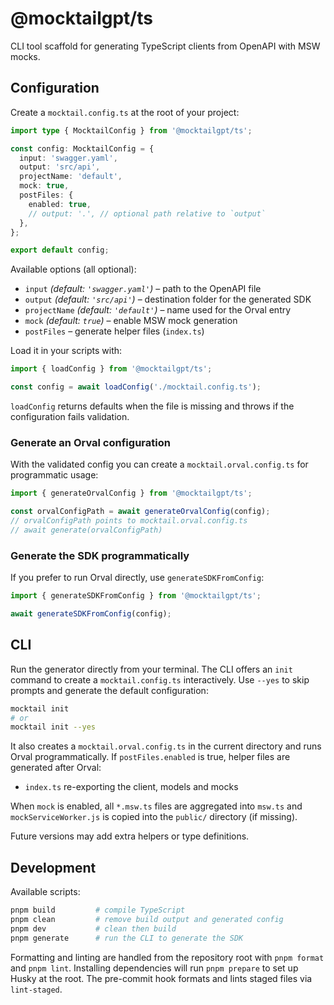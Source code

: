 # @mocktailgpt/ts

CLI tool scaffold for generating TypeScript clients from OpenAPI with MSW mocks.

## Configuration

Create a `mocktail.config.ts` at the root of your project:

```ts
import type { MocktailConfig } from '@mocktailgpt/ts';

const config: MocktailConfig = {
  input: 'swagger.yaml',
  output: 'src/api',
  projectName: 'default',
  mock: true,
  postFiles: {
    enabled: true,
    // output: '.', // optional path relative to `output`
  },
};

export default config;
```

Available options (all optional):

- `input` _(default: `'swagger.yaml'`)_ – path to the OpenAPI file
- `output` _(default: `'src/api'`)_ – destination folder for the generated SDK
- `projectName` _(default: `'default'`)_ – name used for the Orval entry
- `mock` _(default: `true`)_ – enable MSW mock generation
- `postFiles` – generate helper files (`index.ts`)

Load it in your scripts with:

```ts
import { loadConfig } from '@mocktailgpt/ts';

const config = await loadConfig('./mocktail.config.ts');
```

`loadConfig` returns defaults when the file is missing and throws if the
configuration fails validation.

### Generate an Orval configuration

With the validated config you can create a `mocktail.orval.config.ts` for programmatic usage:

```ts
import { generateOrvalConfig } from '@mocktailgpt/ts';

const orvalConfigPath = await generateOrvalConfig(config);
// orvalConfigPath points to mocktail.orval.config.ts
// await generate(orvalConfigPath)
```

### Generate the SDK programmatically

If you prefer to run Orval directly, use `generateSDKFromConfig`:

```ts
import { generateSDKFromConfig } from '@mocktailgpt/ts';

await generateSDKFromConfig(config);
```

## CLI

Run the generator directly from your terminal. The CLI offers an `init` command
to create a `mocktail.config.ts` interactively. Use `--yes` to skip prompts and
generate the default configuration:

```bash
mocktail init
# or
mocktail init --yes
```

It also creates a `mocktail.orval.config.ts` in the current directory and runs Orval programmatically.
If `postFiles.enabled` is true, helper files are generated after Orval:

- `index.ts` re-exporting the client, models and mocks

When `mock` is enabled, all `*.msw.ts` files are aggregated into `msw.ts` and
`mockServiceWorker.js` is copied into the `public/` directory (if missing).

Future versions may add extra helpers or type definitions.

## Development

Available scripts:

```bash
pnpm build         # compile TypeScript
pnpm clean         # remove build output and generated config
pnpm dev           # clean then build
pnpm generate      # run the CLI to generate the SDK
```

Formatting and linting are handled from the repository root with `pnpm format` and `pnpm lint`.
Installing dependencies will run `pnpm prepare` to set up Husky at the root.
The pre-commit hook formats and lints staged files via `lint-staged`.
